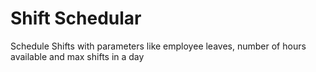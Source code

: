 # Shift Schedular
 Schedule Shifts with parameters like employee leaves, number of hours available and max shifts in a day
